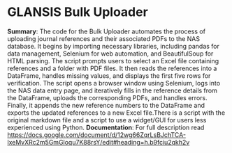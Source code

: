 # GLANSIS Bulk Uploader
**Summary**: The code for the Bulk Uploader automates the process of uploading journal references and their associated PDFs to the NAS database. It begins by importing necessary libraries, including pandas for data management, Selenium for web automation, and BeautifulSoup for HTML parsing. The script prompts users to select an Excel file containing references and a folder with PDF files. It then reads the references into a DataFrame, handles missing values, and displays the first five rows for verification. The script opens a browser window using Selenium, logs into the NAS data entry page, and iteratively fills in the reference details from the DataFrame, uploads the corresponding PDFs, and handles errors. Finally, it appends the new reference numbers to the DataFrame and exports the updated references to a new Excel file.There is a script with the original markdown file and a script to use a widget/GUI for users less experienced using Python.
**Documentation**: For full description read https://docs.google.com/document/d/12wg66ZqrLsBJchTCA-lxeMvXRc2m5GmGloqu7K88rsY/edit#heading=h.b9fciu2qkh2v
